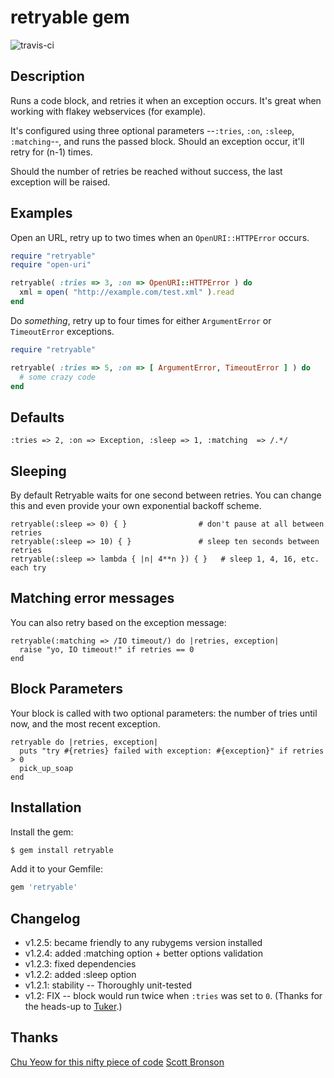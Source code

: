 retryable gem
=====

![travis-ci](http://travis-ci.org/nfedyashev/retryable.png)

Description
--------

Runs a code block, and retries it when an exception occurs. It's great when
working with flakey webservices (for example).

It's configured using three optional parameters --`:tries`, `:on`, `:sleep`, `:matching`--, and
runs the passed block. Should an exception occur, it'll retry for (n-1) times.

Should the number of retries be reached without success, the last exception
will be raised.


Examples
--------

Open an URL, retry up to two times when an `OpenURI::HTTPError` occurs.

``` ruby
require "retryable"
require "open-uri"

retryable( :tries => 3, :on => OpenURI::HTTPError ) do
  xml = open( "http://example.com/test.xml" ).read
end
```

Do _something_, retry up to four times for either `ArgumentError` or 
`TimeoutError` exceptions.

``` ruby
require "retryable"

retryable( :tries => 5, :on => [ ArgumentError, TimeoutError ] ) do
  # some crazy code
end
```

## Defaults

    :tries => 2, :on => Exception, :sleep => 1, :matching  => /.*/ 

Sleeping
--------
By default Retryable waits for one second between retries. You can change this and even provide your own exponential backoff scheme.

```
retryable(:sleep => 0) { }                # don't pause at all between retries
retryable(:sleep => 10) { }               # sleep ten seconds between retries
retryable(:sleep => lambda { |n| 4**n }) { }   # sleep 1, 4, 16, etc. each try
```    

Matching error messages
--------
You can also retry based on the exception message:

```
retryable(:matching => /IO timeout/) do |retries, exception|
  raise "yo, IO timeout!" if retries == 0
end
```

Block Parameters
--------
Your block is called with two optional parameters: the number of tries until now, and the most recent exception.

```
retryable do |retries, exception|
  puts "try #{retries} failed with exception: #{exception}" if retries > 0
  pick_up_soap
end
```

Installation
-------

Install the gem:

``` bash
$ gem install retryable
```

Add it to your Gemfile:

``` ruby
gem 'retryable'
```


## Changelog

*  v1.2.5: became friendly to any rubygems version installed
*  v1.2.4: added :matching option + better options validation
*  v1.2.3: fixed dependencies
*  v1.2.2: added :sleep option
*  v1.2.1: stability -- Thoroughly unit-tested
*  v1.2: FIX -- block would run twice when `:tries` was set to `0`. (Thanks for the heads-up to [Tuker](http://github.com/tuker).)


## Thanks

[Chu Yeow for this nifty piece of code](http://blog.codefront.net/2008/01/14/retrying-code-blocks-in-ruby-on-exceptions-whatever/)
[Scott Bronson](https://github.com/bronson/retryable)


